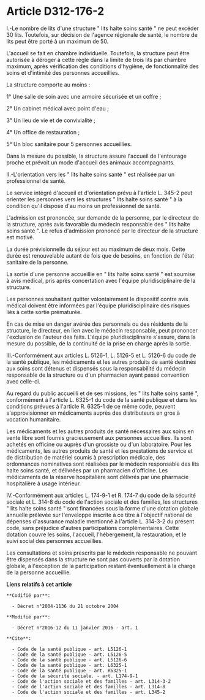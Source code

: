 # Article D312-176-2

I.-Le nombre de lits d'une structure " lits halte soins santé " ne peut excéder 30 lits. Toutefois, sur décision de l'agence
régionale de santé, le nombre de lits peut être porté à un maximum de 50. 

L'accueil se fait en chambre individuelle. Toutefois, la structure peut être autorisée à déroger à cette règle dans la limite
de trois lits par chambre maximum, après vérification des conditions d'hygiène, de fonctionnalité des soins et d'intimité des
personnes accueillies. 

La structure comporte au moins : 

1° Une salle de soin avec une armoire sécurisée et un coffre ; 

2° Un cabinet médical avec point d'eau ; 

3° Un lieu de vie et de convivialité ; 

4° Un office de restauration ; 

5° Un bloc sanitaire pour 5 personnes accueillies. 

Dans la mesure du possible, la structure assure l'accueil de l'entourage proche et prévoit un mode d'accueil des animaux
accompagnants. 

II.-L'orientation vers les " lits halte soins santé " est réalisée par un professionnel de santé. 

Le service intégré d'accueil et d'orientation prévu à l'article L. 345-2 peut orienter les personnes vers les structures "
lits halte soins santé " à la condition qu'il dispose d'au moins un professionnel de santé. 

L'admission est prononcée, sur demande de la personne, par le directeur de la structure, après avis favorable du médecin
responsable des " lits halte soins santé ". Le refus d'admission prononcé par le directeur de la structure est motivé. 

La durée prévisionnelle du séjour est au maximum de deux mois. Cette durée est renouvelable autant de fois que de besoins, en
fonction de l'état sanitaire de la personne. 

La sortie d'une personne accueillie en " lits halte soins santé " est soumise à avis médical, pris après concertation avec
l'équipe pluridisciplinaire de la structure. 

Les personnes souhaitant quitter volontairement le dispositif contre avis médical doivent être informées par l'équipe
pluridisciplinaire des risques liés à cette sortie prématurée. 

En cas de mise en danger avérée des personnels ou des résidents de la structure, le directeur, en lien avec le médecin
responsable, peut prononcer l'exclusion de l'auteur des faits. L'équipe pluridisciplinaire s'assure, dans la mesure du
possible, de la continuité de la prise en charge après la sortie. 

III.-Conformément aux articles L. 5126-1, L. 5126-5 et L. 5126-6 du code de la santé publique, les médicaments et les autres
produits de santé destinés aux soins sont détenus et dispensés sous la responsabilité du médecin responsable de la structure
ou d'un pharmacien ayant passé convention avec celle-ci. 

Au regard du public accueilli et de ses missions, les " lits halte soins santé ", conformément à l'article L. 6325-1 du code
de la santé publique et dans les conditions prévues à l'article R. 6325-1 de ce même code, peuvent s'approvisionner en
médicaments auprès des distributeurs en gros à vocation humanitaire. 

Les médicaments et les autres produits de santé nécessaires aux soins en vente libre sont fournis gracieusement aux personnes
accueillies. Ils sont achetés en officine ou auprès d'un grossiste ou d'un laboratoire. Pour les médicaments, les autres
produits de santé et les prestations de service et de distribution de matériel soumis à prescription médicale, des
ordonnances nominatives sont réalisées par le médecin responsable des lits halte soins santé, et délivrées par un pharmacien
d'officine. Les médicaments de la réserve hospitalière sont délivrés par une pharmacie hospitalière à usage intérieur. 

IV.-Conformément aux articles L. 174-9-1 et R. 174-7 du code de la sécurité sociale et L. 314-8 du code de l'action sociale
et des familles, les structures " lits halte soins santé " sont financées sous la forme d'une dotation globale annuelle
prélevée sur l'enveloppe inscrite à ce titre à l'objectif national de dépenses d'assurance maladie mentionné à l'article L.
314-3-2 du présent code, sans préjudice d'autres participations complémentaires. Cette dotation couvre les soins, l'accueil,
l'hébergement, la restauration, et le suivi social des personnes accueillies. 

Les consultations et soins prescrits par le médecin responsable ne pouvant être dispensés dans la structure ne sont pas
couverts par la dotation globale, à l'exception de la participation restant éventuellement à la charge de la personne
accueillie.

**Liens relatifs à cet article**

	**Codifié par**:

	  - Décret n°2004-1136 du 21 octobre 2004

	**Modifié par**:

	  - Décret n°2016-12 du 11 janvier 2016 - art. 1

	**Cite**:

	  - Code de la santé publique - art. L5126-1
	  - Code de la santé publique - art. L5126-5
	  - Code de la santé publique - art. L5126-6
	  - Code de la santé publique - art. L6325-1
	  - Code de la santé publique - art. R6325-1
	  - Code de la sécurité sociale. - art. L174-9-1
	  - Code de l'action sociale et des familles - art. L314-3-2
	  - Code de l'action sociale et des familles - art. L314-8
	  - Code de l'action sociale et des familles - art. L345-2
